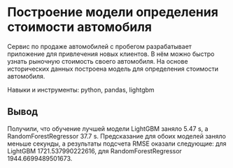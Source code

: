 # Построение модели определения стоимости автомобиля

Сервис по продаже автомобилей с пробегом  разрабатывает приложение для привлечения новых клиентов. В нём можно быстро узнать рыночную стоимость своего автомобиля. На основе исторических данных построена модель для определения стоимости автомобиля.

Навыки и инструменты: python, pandas, lightgbm

## Вывод

Получили, что обучение лучшей модели LightGBM заняло 5.47 s, а RandomForestRegressor 37.7 s. Предсказание для обоих моделей заняло меньше секунды, а результаты подсчета RMSE оказали следующие: для LightGBM 1721.537990222616, для RandomForestRegressor 1944.6699489501673.
